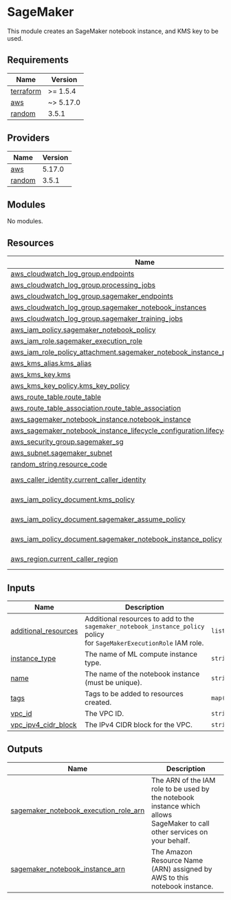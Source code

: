 # SageMaker

This module creates an SageMaker notebook instance, and KMS key to be used.

<!-- BEGINNING OF PRE-COMMIT-TERRAFORM DOCS HOOK --->
## Requirements

| Name | Version |
|------|---------|
| <a name="requirement_terraform"></a> [terraform](#requirement\_terraform) | >= 1.5.4 |
| <a name="requirement_aws"></a> [aws](#requirement\_aws) | ~> 5.17.0 |
| <a name="requirement_random"></a> [random](#requirement\_random) | 3.5.1 |

## Providers

| Name | Version |
|------|---------|
| <a name="provider_aws"></a> [aws](#provider\_aws) | 5.17.0 |
| <a name="provider_random"></a> [random](#provider\_random) | 3.5.1 |

## Modules

No modules.

## Resources

| Name | Type |
|------|------|
| [aws_cloudwatch_log_group.endpoints](https://registry.terraform.io/providers/hashicorp/aws/latest/docs/resources/cloudwatch_log_group) | resource |
| [aws_cloudwatch_log_group.processing_jobs](https://registry.terraform.io/providers/hashicorp/aws/latest/docs/resources/cloudwatch_log_group) | resource |
| [aws_cloudwatch_log_group.sagemaker_endpoints](https://registry.terraform.io/providers/hashicorp/aws/latest/docs/resources/cloudwatch_log_group) | resource |
| [aws_cloudwatch_log_group.sagemaker_notebook_instances](https://registry.terraform.io/providers/hashicorp/aws/latest/docs/resources/cloudwatch_log_group) | resource |
| [aws_cloudwatch_log_group.sagemaker_training_jobs](https://registry.terraform.io/providers/hashicorp/aws/latest/docs/resources/cloudwatch_log_group) | resource |
| [aws_iam_policy.sagemaker_notebook_policy](https://registry.terraform.io/providers/hashicorp/aws/latest/docs/resources/iam_policy) | resource |
| [aws_iam_role.sagemaker_execution_role](https://registry.terraform.io/providers/hashicorp/aws/latest/docs/resources/iam_role) | resource |
| [aws_iam_role_policy_attachment.sagemaker_notebook_instance_policy](https://registry.terraform.io/providers/hashicorp/aws/latest/docs/resources/iam_role_policy_attachment) | resource |
| [aws_kms_alias.kms_alias](https://registry.terraform.io/providers/hashicorp/aws/latest/docs/resources/kms_alias) | resource |
| [aws_kms_key.kms](https://registry.terraform.io/providers/hashicorp/aws/latest/docs/resources/kms_key) | resource |
| [aws_kms_key_policy.kms_key_policy](https://registry.terraform.io/providers/hashicorp/aws/latest/docs/resources/kms_key_policy) | resource |
| [aws_route_table.route_table](https://registry.terraform.io/providers/hashicorp/aws/latest/docs/resources/route_table) | resource |
| [aws_route_table_association.route_table_association](https://registry.terraform.io/providers/hashicorp/aws/latest/docs/resources/route_table_association) | resource |
| [aws_sagemaker_notebook_instance.notebook_instance](https://registry.terraform.io/providers/hashicorp/aws/latest/docs/resources/sagemaker_notebook_instance) | resource |
| [aws_sagemaker_notebook_instance_lifecycle_configuration.lifecycle_configuration](https://registry.terraform.io/providers/hashicorp/aws/latest/docs/resources/sagemaker_notebook_instance_lifecycle_configuration) | resource |
| [aws_security_group.sagemaker_sg](https://registry.terraform.io/providers/hashicorp/aws/latest/docs/resources/security_group) | resource |
| [aws_subnet.sagemaker_subnet](https://registry.terraform.io/providers/hashicorp/aws/latest/docs/resources/subnet) | resource |
| [random_string.resource_code](https://registry.terraform.io/providers/hashicorp/random/3.5.1/docs/resources/string) | resource |
| [aws_caller_identity.current_caller_identity](https://registry.terraform.io/providers/hashicorp/aws/latest/docs/data-sources/caller_identity) | data source |
| [aws_iam_policy_document.kms_policy](https://registry.terraform.io/providers/hashicorp/aws/latest/docs/data-sources/iam_policy_document) | data source |
| [aws_iam_policy_document.sagemaker_assume_policy](https://registry.terraform.io/providers/hashicorp/aws/latest/docs/data-sources/iam_policy_document) | data source |
| [aws_iam_policy_document.sagemaker_notebook_instance_policy](https://registry.terraform.io/providers/hashicorp/aws/latest/docs/data-sources/iam_policy_document) | data source |
| [aws_region.current_caller_region](https://registry.terraform.io/providers/hashicorp/aws/latest/docs/data-sources/region) | data source |

## Inputs

| Name | Description | Type | Default | Required |
|------|-------------|------|---------|:--------:|
| <a name="input_additional_resources"></a> [additional\_resources](#input\_additional\_resources) | Additional resources to add to the `sagemaker_notebook_instance_policy` policy<br>for `SageMakerExecutionRole` IAM role. | `list(string)` | `[]` | no |
| <a name="input_instance_type"></a> [instance\_type](#input\_instance\_type) | The name of ML compute instance type. | `string` | `"ml.t3.medium"` | no |
| <a name="input_name"></a> [name](#input\_name) | The name of the notebook instance (must be unique). | `string` | n/a | yes |
| <a name="input_tags"></a> [tags](#input\_tags) | Tags to be added to resources created. | `map(string)` | `{}` | no |
| <a name="input_vpc_id"></a> [vpc\_id](#input\_vpc\_id) | The VPC ID. | `string` | n/a | yes |
| <a name="input_vpc_ipv4_cidr_block"></a> [vpc\_ipv4\_cidr\_block](#input\_vpc\_ipv4\_cidr\_block) | The IPv4 CIDR block for the VPC. | `string` | n/a | yes |

## Outputs

| Name | Description |
|------|-------------|
| <a name="output_sagemaker_notebook_execution_role_arn"></a> [sagemaker\_notebook\_execution\_role\_arn](#output\_sagemaker\_notebook\_execution\_role\_arn) | The ARN of the IAM role to be used by the notebook instance which allows <br>SageMaker to call other services on your behalf. |
| <a name="output_sagemaker_notebook_instance_arn"></a> [sagemaker\_notebook\_instance\_arn](#output\_sagemaker\_notebook\_instance\_arn) | The Amazon Resource Name (ARN) assigned by AWS to this notebook instance. |
<!-- END OF PRE-COMMIT-TERRAFORM DOCS HOOK --->